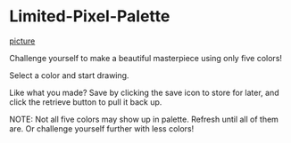 # Limited-Pixel-Palette

[picture](/img/screenshot.jpg)

Challenge yourself to make a beautiful masterpiece using only five colors!

Select a color and start drawing.

Like what you made? Save by clicking the save icon to store for later, and click the retrieve button to pull it back up.

NOTE: Not all five colors may show up in palette. Refresh until all of them are. Or challenge yourself further with less colors!
